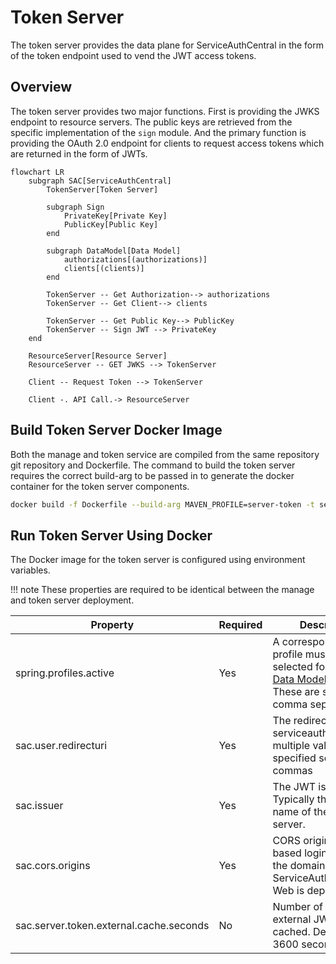 # Token Server

The token server provides the data plane for ServiceAuthCentral in the form of the token endpoint used to vend the JWT access tokens.

## Overview

The token server provides two major functions. First is providing the JWKS endpoint to resource servers. The public keys are retrieved from the specific implementation of the `sign` module. And the primary function is providing the OAuth 2.0 endpoint for clients to request access tokens which are returned in the form of JWTs.

```mermaid
flowchart LR
    subgraph SAC[ServiceAuthCentral]
        TokenServer[Token Server]

        subgraph Sign
            PrivateKey[Private Key]
            PublicKey[Public Key]
        end

        subgraph DataModel[Data Model]
            authorizations[(authorizations)]
            clients[(clients)]
        end

        TokenServer -- Get Authorization--> authorizations
        TokenServer -- Get Client--> clients

        TokenServer -- Get Public Key--> PublicKey
        TokenServer -- Sign JWT --> PrivateKey
    end

    ResourceServer[Resource Server]
    ResourceServer -- GET JWKS --> TokenServer

    Client -- Request Token --> TokenServer

    Client -. API Call.-> ResourceServer
```

## Build Token Server Docker Image

Both the manage and token service are compiled from the same repository git repository and Dockerfile. The command to build the token server requires the correct build-arg to be passed in to generate the docker container for the token server components.

```bash
docker build -f Dockerfile --build-arg MAVEN_PROFILE=server-token -t serviceauthcentral/server-token .
```

## Run Token Server Using Docker

The Docker image for the token server is configured using environment variables.

!!! note
    These properties are required to be identical between the manage and token server deployment.

| Property                                | Required | Description                                                                                                                                                                                                             |
| --------------------------------------- | -------- | ----------------------------------------------------------------------------------------------------------------------------------------------------------------------------------------------------------------------- |
| spring.profiles.active                  | Yes      | A corresponding profile must be selected for each of [Data Model](../modules/datamodel/index.md) and [Sign](../modules/sign/index.md). These are set as a comma separated list. |
| sac.user.redirecturi                    | Yes      | The redirect URI for serviceauthcentralweb; multiple values can be specified separated by commas                                                                                                                        |
| sac.issuer                              | Yes      | The JWT issuer url. Typically the domain name of the token server.                                                                                                                                                      |
| sac.cors.origins                        | Yes      | CORS origins for web based logins. This is the domain name ServiceAuthCentral Web is deployed to.                                                                                                                       |
| sac.server.token.external.cache.seconds | No       | Number of seconds external JWKS is cached. Default is 3600 seconds.                                                                                                                                                     |